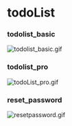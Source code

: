 # todoList
### todolist_basic
![todolist_basic.gif](https://upload-images.jianshu.io/upload_images/6555104-0e68960107ce6605.gif?imageMogr2/auto-orient/strip)
### todolist_pro
![todoList_pro.gif](https://upload-images.jianshu.io/upload_images/6555104-e34bfa19bf75a511.gif?imageMogr2/auto-orient/strip)
### reset_password
![resetpassword.gif](https://upload-images.jianshu.io/upload_images/6555104-12b39135bcc5fb85.gif?imageMogr2/auto-orient/strip)